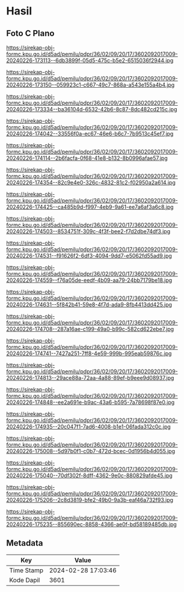 # Hasil

## Foto C Plano

https://sirekap-obj-formc.kpu.go.id/d5ad/pemilu/pdpr/36/02/09/20/17/3602092017009-20240226-173113--6db3899f-05d5-475c-b5e2-6515036f2944.jpg

https://sirekap-obj-formc.kpu.go.id/d5ad/pemilu/pdpr/36/02/09/20/17/3602092017009-20240226-173150--059923c1-c667-49c7-868a-a543e155a4b4.jpg

https://sirekap-obj-formc.kpu.go.id/d5ad/pemilu/pdpr/36/02/09/20/17/3602092017009-20240226-173334--ba36104d-6532-42b6-8c87-8dc482cd215c.jpg

https://sirekap-obj-formc.kpu.go.id/d5ad/pemilu/pdpr/36/02/09/20/17/3602092017009-20240226-174042--33556f0a-ec67-46e6-b6c7-7b9513c45ef7.jpg

https://sirekap-obj-formc.kpu.go.id/d5ad/pemilu/pdpr/36/02/09/20/17/3602092017009-20240226-174114--2b6facfa-0f68-41e8-b132-8b0996afae57.jpg

https://sirekap-obj-formc.kpu.go.id/d5ad/pemilu/pdpr/36/02/09/20/17/3602092017009-20240226-174354--82c9e4e0-326c-4832-81c2-f02950a2a614.jpg

https://sirekap-obj-formc.kpu.go.id/d5ad/pemilu/pdpr/36/02/09/20/17/3602092017009-20240226-174425--ca485b9d-f997-4eb9-9a61-ee7a6af3a6c8.jpg

https://sirekap-obj-formc.kpu.go.id/d5ad/pemilu/pdpr/36/02/09/20/17/3602092017009-20240226-174503--8534751f-309c-4f3f-bee2-f7d2dbe74df3.jpg

https://sirekap-obj-formc.kpu.go.id/d5ad/pemilu/pdpr/36/02/09/20/17/3602092017009-20240226-174531--f91626f2-6df3-4094-9dd7-e5062fd55ad9.jpg

https://sirekap-obj-formc.kpu.go.id/d5ad/pemilu/pdpr/36/02/09/20/17/3602092017009-20240226-174559--f76a05de-eedf-4b09-aa79-24bb7179be18.jpg

https://sirekap-obj-formc.kpu.go.id/d5ad/pemilu/pdpr/36/02/09/20/17/3602092017009-20240226-174631--5f842b41-59e8-4f7d-ada9-8fb4413dd425.jpg

https://sirekap-obj-formc.kpu.go.id/d5ad/pemilu/pdpr/36/02/09/20/17/3602092017009-20240226-174708--287a16ae-c199-49a0-b99c-582cd622ebe7.jpg

https://sirekap-obj-formc.kpu.go.id/d5ad/pemilu/pdpr/36/02/09/20/17/3602092017009-20240226-174741--7427a251-7ff8-4e59-999b-995eab59876c.jpg

https://sirekap-obj-formc.kpu.go.id/d5ad/pemilu/pdpr/36/02/09/20/17/3602092017009-20240226-174813--29ace88a-72aa-4a88-89ef-b9eee9d08937.jpg

https://sirekap-obj-formc.kpu.go.id/d5ad/pemilu/pdpr/36/02/09/20/17/3602092017009-20240226-174848--ee2a691e-b9ac-43a6-b595-7a78698f87e0.jpg

https://sirekap-obj-formc.kpu.go.id/d5ad/pemilu/pdpr/36/02/09/20/17/3602092017009-20240226-174935--20c047f1-7ad6-4008-b1e1-06fada312c0c.jpg

https://sirekap-obj-formc.kpu.go.id/d5ad/pemilu/pdpr/36/02/09/20/17/3602092017009-20240226-175008--5d97b0f1-c0b7-472d-bcec-0d1956b4d055.jpg

https://sirekap-obj-formc.kpu.go.id/d5ad/pemilu/pdpr/36/02/09/20/17/3602092017009-20240226-175040--70df302f-8dff-4362-9e0c-880829afde45.jpg

https://sirekap-obj-formc.kpu.go.id/d5ad/pemilu/pdpr/36/02/09/20/17/3602092017009-20240226-175206--2c8d3819-bfe2-49b0-9a3b-eaf46a732f93.jpg

https://sirekap-obj-formc.kpu.go.id/d5ad/pemilu/pdpr/36/02/09/20/17/3602092017009-20240226-175235--855690ec-8858-4366-ae0f-bd58189485db.jpg


## Metadata

| Key        | Value               |
| ---------- | ------------------- |
| Time Stamp | 2024-02-28 17:03:46 |
| Kode Dapil | 3601                |



